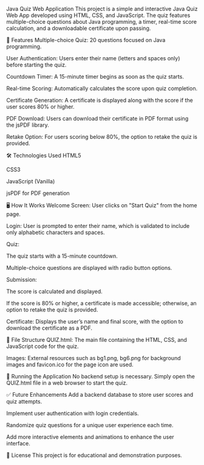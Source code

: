 Java Quiz Web Application
This project is a simple and interactive Java Quiz Web App developed using HTML, CSS, and JavaScript. The quiz features multiple-choice questions about Java programming, a timer, real-time score calculation, and a downloadable certificate upon passing.

🚀 Features
Multiple-choice Quiz: 20 questions focused on Java programming.

User Authentication: Users enter their name (letters and spaces only) before starting the quiz.

Countdown Timer: A 15-minute timer begins as soon as the quiz starts.

Real-time Scoring: Automatically calculates the score upon quiz completion.

Certificate Generation: A certificate is displayed along with the score if the user scores 80% or higher.

PDF Download: Users can download their certificate in PDF format using the jsPDF library.

Retake Option: For users scoring below 80%, the option to retake the quiz is provided.

🛠️ Technologies Used
HTML5

CSS3

JavaScript (Vanilla)

jsPDF for PDF generation

🖥️ How It Works
Welcome Screen: User clicks on "Start Quiz" from the home page.

Login: User is prompted to enter their name, which is validated to include only alphabetic characters and spaces.

Quiz:

The quiz starts with a 15-minute countdown.

Multiple-choice questions are displayed with radio button options.

Submission:

The score is calculated and displayed.

If the score is 80% or higher, a certificate is made accessible; otherwise, an option to retake the quiz is provided.

Certificate: Displays the user’s name and final score, with the option to download the certificate as a PDF.

📁 File Structure
QUIZ.html: The main file containing the HTML, CSS, and JavaScript code for the quiz.

Images: External resources such as bg1.png, bg6.png for background images and favicon.ico for the page icon are used.

📌 Running the Application
No backend setup is necessary. Simply open the QUIZ.html file in a web browser to start the quiz.

✅ Future Enhancements
Add a backend database to store user scores and quiz attempts.

Implement user authentication with login credentials.

Randomize quiz questions for a unique user experience each time.

Add more interactive elements and animations to enhance the user interface.

📜 License
This project is for educational and demonstration purposes.
